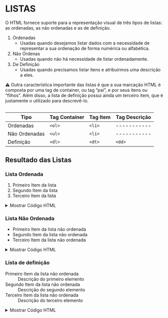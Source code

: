#  LISTAS
O HTML fornece suporte para a representação visual de três tipos de listas: as ordenadas, as não ordenadas e as de definição.
1. Ordenadas
   - Usadas quando desejamos listar dados com a necessidade de representar a sua ordenação de forma numérica ou alfabética.
3. Não Ordenas
   - Usadas quando não há necessidade de listar ordenadamente.
5. De Definição
   - Usadas quando precisamos listar itens e atribuirmos uma descrição a eles.



 ⚠️ Outra característica importante das listas é que a sua marcação HTML é composta por uma tag de container, ou tag “pai”, e por seus itens ou “filhos”. Além disso, a lista de definição possui ainda um terceiro item, que é justamente o utilizado para descrevê-lo.

## 
| Tipo	  | Tag Container	 | Tag Item	    | Tag Descrição |
|-------------|-------------|-------------|-----------|
|Ordenadas    | `<ol>`      | ` <li> `     |-----------|
|Não Ordenadas|  `<ul> `       |`<li>`        |-----------|
| Definição   |`<dl>`        |  `<dt>`      |   `<dd>`    |

## Resultado das Listas    

### Lista Ordenada 
<ol>                                    
<li> Primeiro Item da lista </li>     
<li> Segundo Item da lista </li>    
<li> Terceiro Item da lista </li>
</ol>   

<details>  <summary>Mostrar Código HTML</summary>
  
   ``` html 
   <ol>                                    
<li> Primeiro Item da lista </li>     
<li> Segundo Item da lista </li>    
<li> Terceiro Item da lista </li>
</ol> 
   ```
</details>
 
### Lista Não Ordenada 
<ul>
<li> Primeiro Item da lista não ordenada </li>
<li> Segundo Item da lista não ordenada </li>
<li> Terceiro Item da lista não ordenada </li>
</ul>   

<details>  <summary>Mostrar Código HTML</summary>
  
   ``` html 
   <ul>
<li> Primeiro Item da lista não ordenada </li>
<li> Segundo Item da lista não ordenada </li>
<li> Terceiro Item da lista não ordenada </li>
</ul>  
   ```
</details>
 

### Lista de definição 
<dl>
<dt> Primeiro Item da lista não ordenada </dt>
<dd> Descrição do primeiro elemento </dd>
<dt> Segundo Item da lista não ordenada </dt>
<dd> Descrição do segundo elemento </dd>
<dt> Terceiro Item da lista não ordenada </dt>
<dd> Descrição do terceiro elemento </dd>
</dl>    

<details>  <summary>Mostrar Código HTML</summary>
  
   ``` html 
    <dl>
<dt> Primeiro Item da lista não ordenada </dt>
<dd> Descrição do primeiro elemento </dd>
<dt> Segundo Item da lista não ordenada </dt>
<dd> Descrição do segundo elemento </dd>
<dt> Terceiro Item da lista não ordenada </dt>
<dd> Descrição do terceiro elemento </dd>
</dl>
   ```
</details>
